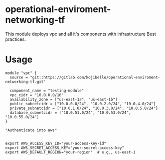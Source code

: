 # operational-enviroment-networking-tf

This module deploys vpc and all it's components with infrastructure Best practices.

# Usage

```
module "vpc" {
  source = "git::https://gitlab.com/kojibello/operational-enviroment-networking-tf.git"

  component_name = "testing-module"  
  vpc_cidr = "10.0.0.0/16"
  availability_zone = ["us-east-1a", "us-east-1b"]
  public_subnetcidr = ["10.0.0.0/24", "10.0.2.0/24", "10.0.4.0/24"]
  private_subnetcidr = ["10.0.1.0/24", "10.0.3.0/24", "10.0.5.0/24"]
  database_subnetcidr = ["10.0.51.0/24", "10.0.53.0/24", "10.0.55.0/24"]
}
```

```
"Authenticate into aws"


export AWS_ACCESS_KEY_ID="your-access-key-id"
export AWS_SECRET_ACCESS_KEY="your-secret-access-key"
export AWS_DEFAULT_REGION="your-region"  # e.g., us-east-1

```

